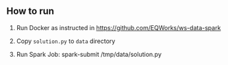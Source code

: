 ## How to run

1. Run Docker as instructed in https://github.com/EQWorks/ws-data-spark

2. Copy `solution.py` to `data` directory

3. Run Spark Job: spark-submit /tmp/data/solution.py
